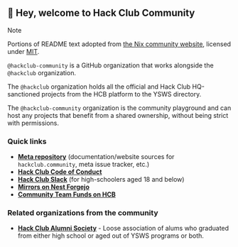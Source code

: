 ## :wave: Hey, welcome to Hack Club Community

> [!NOTE]
> Portions of README text adopted from [the Nix community website](https://nix-community.org), licensed under [MIT](https://github.com/nix-community/infra/blob/master/LICENSE).

`@hackclub-community` is a GitHub organization that works alongside the `@hackclub` organization.

The `@hackclub` organization holds all the official and Hack Club HQ-sanctioned projects from the HCB platform to the YSWS directory.

The `@hackclub-community` organization is the community playground and can host any projects that benefit from a shared ownership, without being strict with permissions.

### Quick links

- [**Meta repository**](https://github.com/hackclub-community/meta) (documentation/website sources for `hackclub.community`, meta issue tracker, etc.)
- [**Hack Club Code of Conduct**](https://hackclub.com/conduct)
- [**Hack Club Slack**](https://hackclub.com/slack) (for high-schoolers aged 18 and below)
- [**Mirrors on Nest Forgejo**](https://git.hackclub.app/community)
- [**Community Team Funds on HCB**](https://hcb.hackclub.com/community-team)

### Related organizations from the community

- [**Hack Club Alumni Society**](https://github.com/hackclub-alumni) - Loose association of alums who graduated from either high school or aged out of YSWS programs or both.